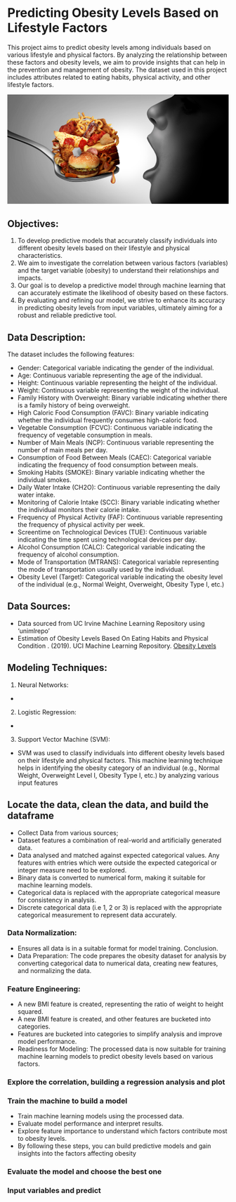 
# Predicting Obesity Levels Based on Lifestyle Factors
This project aims to predict obesity levels among individuals based on various lifestyle and physical factors. By analyzing the relationship between these factors and obesity levels, we aim to provide insights that can help in the prevention and management of obesity. The dataset used in this project includes attributes related to eating habits, physical activity, and other lifestyle factors.

![Chilhood_Obesity](/Images/Childhood-Obesity-Problem.jpg)

## Objectives:

1. To develop predictive models that accurately classify individuals into different obesity levels based on their lifestyle and physical characteristics. 
2. We aim to investigate the correlation between various factors (variables) and the target variable (obesity) to understand their relationships and impacts.
3. Our goal is to develop a predictive model through machine learning that can accurately estimate the likelihood of obesity based on these factors. 
4. By evaluating and refining our model, we strive to enhance its accuracy in predicting obesity levels from input variables, ultimately aiming for a robust and reliable predictive tool.


## Data Description:

The dataset includes the following features:

* Gender: Categorical variable indicating the gender of the individual.
* Age: Continuous variable representing the age of the individual.
* Height: Continuous variable representing the height of the individual.
* Weight: Continuous variable representing the weight of the individual.
* Family History with Overweight: Binary variable indicating whether there is a family history of being overweight.
* High Caloric Food Consumption (FAVC): Binary variable indicating whether the individual frequently consumes high-caloric food.
* Vegetable Consumption (FCVC): Continuous variable indicating the frequency of vegetable consumption in meals.
* Number of Main Meals (NCP): Continuous variable representing the number of main meals per day.
* Consumption of Food Between Meals (CAEC): Categorical variable indicating the frequency of food consumption between meals.
* Smoking Habits (SMOKE): Binary variable indicating whether the individual smokes.
* Daily Water Intake (CH2O): Continuous variable representing the daily water intake.
* Monitoring of Calorie Intake (SCC): Binary variable indicating whether the individual monitors their calorie intake.
* Frequency of Physical Activity (FAF): Continuous variable representing the frequency of physical activity per week.
* Screentime on Technological Devices (TUE): Continuous variable indicating the time spent using technological devices per day.
* Alcohol Consumption (CALC): Categorical variable indicating the frequency of alcohol consumption.
* Mode of Transportation (MTRANS): Categorical variable representing the mode of transportation usually used by the individual.
* Obesity Level (Target): Categorical variable indicating the obesity level of the individual (e.g., Normal Weight, Overweight, Obesity Type I, etc.)

## Data Sources: 
* Data sourced from UC Irvine Machine Learning Repository using ‘unimlrepo’ 
* Estimation of Obesity Levels Based On Eating Habits and Physical Condition . (2019). UCI Machine Learning Repository. 
[Obesity Levels](https://doi.org/10.24432/C5H31Z)

## Modeling Techniques:
1. Neural Networks: 
* 


2. Logistic Regression:
 * 

3. Support Vector Machine (SVM):

*  SVM was used to classify individuals into different obesity levels based on their lifestyle and physical factors. This machine learning technique helps in identifying the obesity category of an individual (e.g., Normal Weight, Overweight Level I, Obesity Type I, etc.) by analyzing various input features

## Locate the data, clean the data, and build the dataframe

* Collect Data from various sources;
* Dataset features a combination of real-world and artificially 
generated data.
* Data analysed and matched against expected categorical 
values. Any features with entries which were outside the 
expected categorical or integer measure need to be explored.
* Binary data is converted to numerical form, making it suitable 
for machine learning models.
* Categorical data is replaced with the appropriate categorical 
measure for consistency in analysis.
* Discrete categorical data (i.e 1, 2 or 3) is replaced with the 
appropriate categorical measurement to represent data 
accurately.

### Data Normalization:
* Ensures all data is in a suitable format for model training.
Conclusion.
* Data Preparation: The code prepares the obesity dataset for analysis
by converting categorical data to numerical data, creating new 
features, and normalizing the data.

### Feature Engineering:
* A new BMI feature is created, representing the ratio of weight 
to height squared.
* A new BMI feature is created, and other features are bucketed into categories.
* Features are bucketed into categories to simplify analysis and 
improve model performance.
* Readiness for Modeling: The processed data is now suitable for training machine learning models to predict obesity levels based on various factors.

### Explore the correlation, building a regression analysis and plot


### Train the machine to build a model 
* Train machine learning models using the processed data.
* Evaluate model performance and interpret results.
* Explore feature importance to understand which factors 
contribute most to obesity levels.
* By following these steps, you can build predictive models and gain 
insights into the factors affecting obesity

### Evaluate the model and choose the best one

### Input variables and predict
